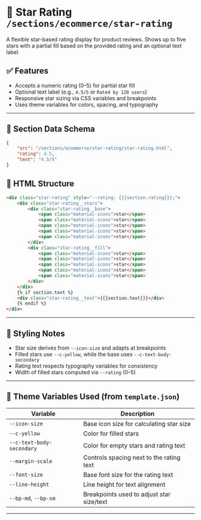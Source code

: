 # 📂 Star Rating `/sections/ecommerce/star-rating`

A flexible star-based rating display for product reviews. Shows up to five stars with a partial fill based on the provided rating and an optional text label.

## ✅ Features

-   Accepts a numeric rating (0–5) for partial star fill
-   Optional text label (e.g., `4.5/5` or `Rated by 120 users`)
-   Responsive star sizing via CSS variables and breakpoints
-   Uses theme variables for colors, spacing, and typography

---

## 🧾 Section Data Schema

```json
{
	"src": "/sections/ecommerce/star-rating/star-rating.html",
	"rating": 4.5,
	"text": "4.5/5"
}
```

## 🧱 HTML Structure

```html
<div class="star-rating" style="--rating: {{{section.rating}}};">
	<div class="star-rating__stars">
		<div class="star-rating__base">
			<span class="material-icons">star</span>
			<span class="material-icons">star</span>
			<span class="material-icons">star</span>
			<span class="material-icons">star</span>
			<span class="material-icons">star</span>
		</div>
		<div class="star-rating__fill">
			<span class="material-icons">star</span>
			<span class="material-icons">star</span>
			<span class="material-icons">star</span>
			<span class="material-icons">star</span>
			<span class="material-icons">star</span>
		</div>
	</div>
	{% if section.text %}
	<div class="star-rating__text">{{{section.text}}}</div>
	{% endif %}
</div>
```

---

## 🎨 Styling Notes

-   Star size derives from `--icon-size` and adapts at breakpoints
-   Filled stars use `--c-yellow`, while the base uses `--c-text-body-secondary`
-   Rating text respects typography variables for consistency
-   Width of filled stars computed via `--rating` (0–5)

---

## 🧩 Theme Variables Used (from `template.json`)

| Variable                  | Description                               |
| ------------------------- | ----------------------------------------- |
| `--icon-size`             | Base icon size for calculating star size  |
| `--c-yellow`              | Color for filled stars                    |
| `--c-text-body-secondary` | Color for empty stars and rating text     |
| `--margin-scale`          | Controls spacing next to the rating text  |
| `--font-size`             | Base font size for the rating text        |
| `--line-height`           | Line height for text alignment            |
| `--bp-md`, `--bp-sm`      | Breakpoints used to adjust star size/text |

---
